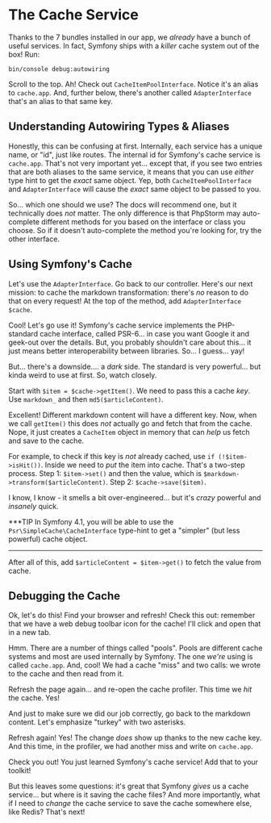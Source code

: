 # The Cache Service

Thanks to the 7 bundles installed in our app, we *already* have a bunch
of useful services. In fact, Symfony ships with a *killer* cache system out of
the box! Run:

```terminal
bin/console debug:autowiring
```

Scroll to the top. Ah! Check out `CacheItemPoolInterface`. Notice it's an alias to
`cache.app`. And, further below, there's another called `AdapterInterface` that's
an alias to that same key.

## Understanding Autowiring Types & Aliases

Honestly, this can be confusing at first. Internally, each service has a unique name,
or "id", just like routes. The internal id for Symfony's cache service is `cache.app`.
That's not very important yet... except that, if you see two entries that are both
aliases to the same service, it means that you can use *either* type hint to get
the *exact* same object. Yep, both `CacheItemPoolInterface` and `AdapterInterface`
will cause the *exact* same object to be passed to you.

So... which one should we use? The docs will recommend one, but it technically does
*not* matter. The only difference is that PhpStorm may auto-complete different methods
for you based on the interface or class you choose. So if it doesn't auto-complete
the method you're looking for, try the other interface.

## Using Symfony's Cache

Let's use the `AdapterInterface`. Go back to our controller. Here's our next mission:
to cache the markdown transformation: there's *no* reason to do that on every request!
At the top of the method, add `AdapterInterface $cache`.

Cool! Let's go use it! Symfony's cache service implements the PHP-standard cache
interface, called PSR-6... in case you want Google it and geek-out over the details.
But, you probably shouldn't care about this... it just means better interoperability
between libraries. So... I guess... yay!

But... there's a downside.... a *dark* side. The standard is very powerful... but
kinda weird to use at first. So, watch closely.

Start with `$item = $cache->getItem()`. We need to pass this a cache *key*. Use
`markdown_` and then `md5($articleContent)`.

Excellent! Different markdown content will have a different key. Now, when we call
`getItem()` this does *not* actually go and fetch that from the cache. Nope, it just
creates a `CacheItem` object in memory that can *help* us fetch and save to the cache.

For example, to check if this key is *not* already cached, use `if (!$item->isHit())`.
Inside we need to *put* the item into cache. That's a two-step process. Step 1:
`$item->set()` and then the value, which is `$markdown->transform($articleContent)`.
Step 2: `$cache->save($item)`.

I know, I know - it smells a bit over-engineered... but it's *crazy* powerful and
*insanely* quick.

***TIP
In Symfony 4.1, you will be able to use the `Psr\SimpleCache\CacheInterface`
type-hint to get a "simpler" (but less powerful) cache object.
***

After all of this, add `$articleContent = $item->get()` to fetch the value from cache.

## Debugging the Cache

Ok, let's do this! Find your browser and refresh! Check this out: remember that we
have a web debug toolbar icon for the cache! I'll click and open that in a new tab.

Hmm. There are a number of things called "pools". Pools are different cache systems
and most are used internally by Symfony. The one *we're* using is called `cache.app`.
And, cool! We had a cache "miss" and two calls: we wrote to the cache and then read
from it.

Refresh the page again... and re-open the cache profiler. This time we *hit* the
cache. Yes!

And just to make sure we did our job correctly, go back to the markdown content.
Let's emphasize "turkey" with two asterisks.

Refresh again! Yes! The change *does* show up thanks to the new cache key. And
this time, in the profiler, we had another miss and write on `cache.app`.

Check you out! You just learned Symfony's cache service! Add that to your toolkit!

But this leaves some questions: it's great that Symfony *gives* us a cache service...
but where is it saving the cache files? And more importantly, what if I need to
*change* the cache service to save the cache somewhere else, like Redis? That's next!
